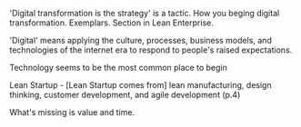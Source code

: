'Digital transformation is the strategy' is a tactic. How you beging digital transformation. Exemplars. Section in Lean Enterprise.

'Digital' means applying the culture, processes, business models, and technologies of the internet era to respond to people's raised expectations.

Technology seems to be the most common place to begin

Lean Startup - [Lean Startup comes from] lean manufacturing, design thinking, customer development, and agile development (p.4)

What's missing is value and time.
